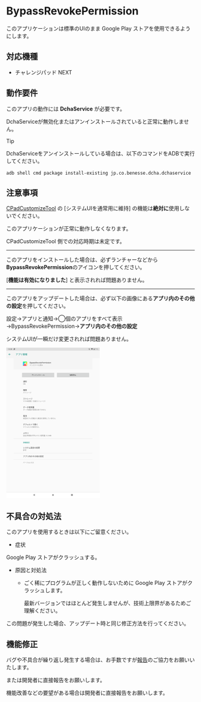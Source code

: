 # BypassRevokePermission

このアプリケーションは標準のUIのまま Google Play ストアを使用できるようにします。

## 対応機種

- チャレンジパッド NEXT

## 動作要件

このアプリの動作には **DchaService** が必要です。

DchaServiceが無効化またはアンインストールされていると正常に動作しません。

> [!TIP]
> DchaServiceをアンインストールしている場合は、以下のコマンドをADBで実行してください。
> ```
> adb shell cmd package install-existing jp.co.benesse.dcha.dchaservice
> ```
 
## 注意事項

[CPadCustomizeTool](https://github.com/Kobold831/CPadCustomizeTool) の \[システムUIを通常用に維持\] の機能は**絶対に**使用しないでください。

このアプリケーションが正常に動作しなくなります。

CPadCustomizeTool 側での対応時期は未定です。

---

このアプリをインストールした場合は、必ずランチャーなどから**BypassRevokePermission**のアイコンを押してください。

\[**機能は有効になりました**\] と表示されれば問題ありません。

---

このアプリをアップデートした場合は、必ず以下の画像にある**アプリ内のその他の設定**を押してください。

設定→アプリと通知→◯個のアプリをすべて表示→BypassRevokePermission→**アプリ内のその他の設定**

システムUIが一瞬だけ変更されれば問題ありません。

<a href="#"><img src="images/image-01.png" height="400"></a>

## 不具合の対処法

このアプリを使用するときは以下にご留意ください。

- 症状

Google Play ストアがクラッシュする。

- 原因と対処法
  - ごく稀にプログラムが正しく動作しないために Google Play ストアがクラッシュします。

    最新バージョンではほとんど発生しませんが、技術上限界があるためご理解ください。

この問題が発生した場合、アップデート時と同じ修正方法を行ってください。

## 機能修正

バグや不具合が繰り返し発生する場合は、お手数ですが[報告](https://github.com/Kobold831/BypassRevokePermission/issues)のご協力をお願いいたします。

または開発者に直接報告をお願いします。

機能改善などの要望がある場合は開発者に直接報告をお願いします。
